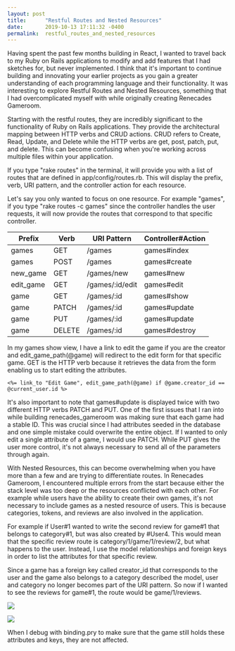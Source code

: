 ```yaml
---
layout: post
title:      "Restful Routes and Nested Resources"
date:       2019-10-13 17:11:32 -0400
permalink:  restful_routes_and_nested_resources
---
```


Having spent the past few months building in React, I wanted to travel back to my Ruby on Rails applications to modify and add features that I had sketches for, but never implemented. I think that it's important to continue building and innovating your earlier projects as you gain a greater understanding of each programming language and their functionality. It was interesting to explore Restful Routes and Nested Resources, something that I had overcomplicated myself with while originally creating Renecades Gameroom. 

Starting with the restful routes, they are incredibly significant to the functionality of Ruby on Rails applications. They provide the architectural mapping between HTTP verbs and CRUD actions. CRUD refers to Create, Read, Update, and Delete while the HTTP verbs are get, post, patch, put, and delete. This can become confusing when you're working across multiple files within your application. 

If you type "rake routes" in the terminal, it will provide you with a list of routes that are defined in app/config/routes.rb. This will display the prefix, verb, URI pattern, and the controller action for each resource. 

Let's say you only wanted to focus on one resource. For example "games", if you type "rake routes -c games" since the controller handles the user requests, it will now provide the routes that correspond to that specific controller.

| Prefix | Verb | URI Pattern | Controller#Action |
| -------- | -------- | -------- | -------- |
| games | GET | /games | games#index |
| games | POST  | /games  | games#create |
| new_game | GET | /games/new | games#new |
| edit_game | GET | /games/:id/edit | games#edit |
| game | GET | /games/:id | games#show |
| game | PATCH | /games/:id | games#update |
| game | PUT | /games/:id | games#update |
| game | DELETE | /games/:id | games#destroy |

In my games show view, I have a link to edit the game if you are the creator and edit_game_path(@game) will redirect to the edit form for that specific game. GET is the HTTP verb because it retrieves the data from the form enabling us to start editing the attributes.

```
<%= link_to "Edit Game", edit_game_path(@game) if @game.creator_id == @current_user.id %>
```

It's also important to note that games#update is displayed twice with two different HTTP verbs PATCH and PUT. One of the first issues that I ran into while building renecades_gameroom was making sure that each game had a stable ID. This was crucial since I had attributes seeded in the database and one simple mistake could overwrite the entire object. If I wanted to only edit a single attribute of a game, I would use PATCH. While PUT gives the user more control, it's not always necessary to send all of the parameters through again. 

With Nested Resources, this can become overwhelming when you have more than a few and are trying to differentiate routes. In Renecades Gameroom, I encountered multiple errors from the start because either the stack level was too deep or the resources conflicted with each other. For example while users have the ability to create their own games, it's not necessary to include games as a nested resource of users. This is because categories, tokens, and reviews are also involved in the application. 

For example if User#1 wanted to write the second review for game#1 that belongs to category#1, but was also created by #User4. This would mean that the specific review route is category/1/game/1/review/2, but what happens to the user. Instead, I use the model relationships and foreign keys in order to list the attributes for that specific review. 

Since a game has a foreign key called creator_id that corresponds to the user and the game also belongs to a category described the model, user and category no longer becomes part of the URI pattern. So now if I wanted to see the reviews for game#1, the route would be game/1/reviews. 

![](https://i.imgur.com/ZfECfCQ.png)

![](https://i.imgur.com/FwxXGCP.png)

When I debug with binding.pry to make sure that the game still holds these attributes and keys, they are not affected. 




